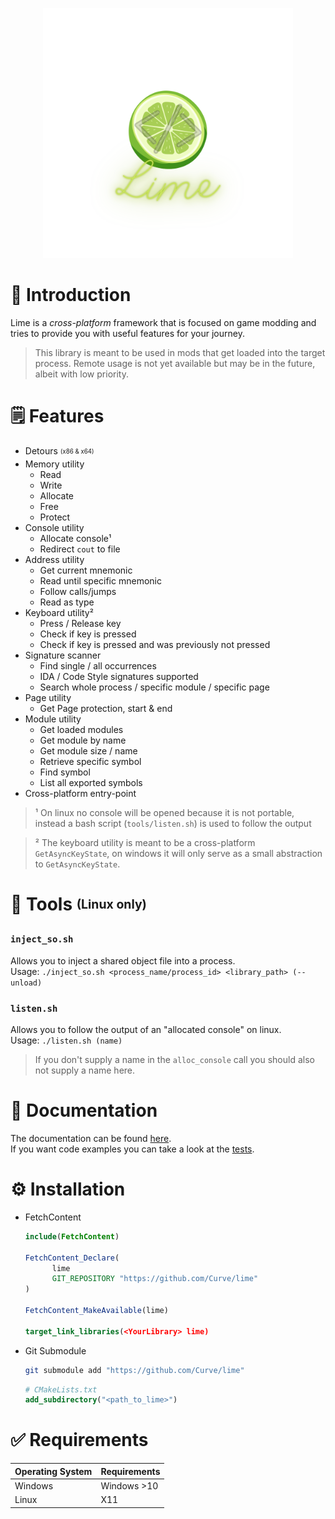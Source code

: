 <p align="center">
    <img src="assets/lime.svg" width=400>
</p>

# 👋 Introduction
Lime is a *cross-platform* framework that is focused on game modding and tries to provide you with useful features for your journey.

> This library is meant to be used in mods that get loaded into the target process. Remote usage is not yet available but may be in the future, albeit with low priority.

# 🗒️ Features
- Detours <sub><sup>(x86 & x64)</sub></sup>
- Memory utility
  - Read
  - Write
  - Allocate
  - Free
  - Protect
- Console utility
  - Allocate console¹
  - Redirect `cout` to file
- Address utility
  - Get current mnemonic
  - Read until specific mnemonic
  - Follow calls/jumps
  - Read as type
- Keyboard utility²
  - Press / Release key
  - Check if key is pressed
  - Check if key is pressed and was previously not pressed
- Signature scanner
  - Find single / all occurrences
  - IDA / Code Style signatures supported
  - Search whole process / specific module / specific page
- Page utility
  - Get Page protection, start & end
- Module utility
  - Get loaded modules
  - Get module by name
  - Get module size / name
  - Retrieve specific symbol 
  - Find symbol
  - List all exported symbols
- Cross-platform entry-point 

> ¹ On linux no console will be opened because it is not portable, instead a bash script (`tools/listen.sh`) is used to follow the output

> ² The keyboard utility is meant to be a cross-platform `GetAsyncKeyState`, on windows it will only serve as a small abstraction to `GetAsyncKeyState`.

# 🧰 Tools <sub><sup>(Linux only)</sub></sup>
### `inject_so.sh`
Allows you to inject a shared object file into a process.  
Usage: `./inject_so.sh <process_name/process_id> <library_path> (--unload)`

### `listen.sh`
Allows you to follow the output of an "allocated console" on linux.  
Usage: `./listen.sh (name)`
> If you don't supply a name in the `alloc_console` call you should also not supply a name here.

# 📑 Documentation
The documentation can be found [here](https://github.com/Curve/lime/wiki/Documentation).  
If you want code examples you can take a look at the [tests](tests/).

# ⚙️ Installation
- FetchContent
  ```cmake
  include(FetchContent)

  FetchContent_Declare(
        lime
        GIT_REPOSITORY "https://github.com/Curve/lime"
  )

  FetchContent_MakeAvailable(lime)

  target_link_libraries(<YourLibrary> lime)
  ```

- Git Submodule
  ```bash
  git submodule add "https://github.com/Curve/lime"
  ```
  ```cmake
  # CMakeLists.txt
  add_subdirectory("<path_to_lime>")
  ```

# ✅ Requirements

| Operating System | Requirements |
| ---------------- | ------------ |
| Windows          | Windows >10  |
| Linux            | X11          |